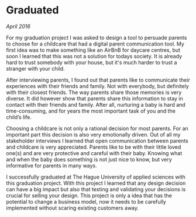 # Graduated

*April 2016*

For my graduation project I was asked to design a tool to persuade parents to choose for a childcare that had a digital parent communication tool. My first idea was to make something like an AirBnB for daycare centres, but soon I learned that this was not a solution for todays society. It is already hard to trust somebody with your house, but it's much harder to trust a stranger with your child.

After interviewing parents, I found out that parents like to communicate their experiences with their friends and family. Not with everybody, but definitely with their closest friends. The way parents share those memories is very diverse. It did however show that parents share this information to stay in contact with their friends and family. After all, nurturing a baby is hard and time-consuming, and for years the most important task of you and the child’s life.

Choosing a childcare is not only a rational decision for most parents. For an important part this decision is also very emotionally driven. Out of all my stakeholder interviews I learned that open communication between parents and childcare is very appreciated. Parents like to be with their little loved one(s) and are very protective and careful with their baby. Knowing what and when the baby does something is not just nice to know, but very informative for parents in many ways.

I successfully graduated at The Hague University of applied sciences with this graduation project. With this project I learned that any design decision can have a big impact but also that testing and validating your decisions is crucial for selling your design. This project is only a idea that has the potential to change a business model, now it needs to be carefully implemented without scaring existing customers away.
